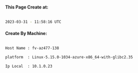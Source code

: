 
   
#### This Page Create at:

```bash

2023-03-31 - 11:58:16 UTC

```

#### Create By Machine:

```bash

Host Name : fv-az477-138

platform  : Linux-5.15.0-1034-azure-x86_64-with-glibc2.35

Ip Local  : 10.1.0.23

```


